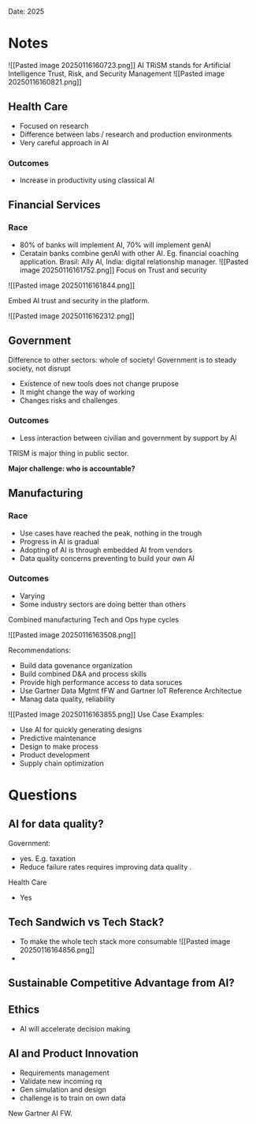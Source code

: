 Date: 2025

# Notes
![[Pasted image 20250116160723.png]]
AI TRiSM stands for Artificial Intelligence Trust, Risk, and Security Management
![[Pasted image 20250116160821.png]]

## Health Care
- Focused on research
- Difference between labs / research and production environments
- Very careful approach in AI
### Outcomes
- Increase in productivity using classical AI


## Financial Services
### Race
- 80% of banks will implement AI, 70% will implement genAI
- Ceratain banks combine genAI with other AI. Eg. financial coaching application. Brasil: Ally AI, India: digital relationship manager. 
![[Pasted image 20250116161752.png]]
Focus on Trust and security 


![[Pasted image 20250116161844.png]]

Embed AI trust and security in the platform.


![[Pasted image 20250116162312.png]]

## Government
Difference to other sectors: whole of society!
Government is to steady society, not disrupt

- Existence of new tools does not change prupose
- It might change the way of working 
- Changes risks and challenges
### Outcomes
- Less interaction between civilian and government by support by AI

TRISM is major thing in public sector.

**Major challenge: who is accountable?**

## Manufacturing
### Race
- Use cases have reached the peak, nothing in the trough
- Progress in AI is gradual
- Adopting of AI is through embedded AI from vendors
- Data quality concerns preventing to build your own AI
### Outcomes
- Varying
- Some industry sectors are doing better than others

Combined manufacturing Tech and Ops hype cycles

![[Pasted image 20250116163508.png]]

Recommendations:
- Build data govenance organization
- Build combined D&A and process skills
- Provide high performance access to data soruces
- Use Gartner Data Mgtmt fFW and Gartner IoT Reference Architectue
- Manag data quality, reliability

![[Pasted image 20250116163855.png]]
Use Case Examples:
- Use AI for quickly generating designs
- Predictive maintenance
- Design to make process
- Product development
- Supply chain optimization


# Questions
## AI for data quality?
Government: 
- yes. E.g. taxation
- Reduce failure rates requires improving data quality .

Health Care
- Yes

## Tech Sandwich vs Tech Stack?
- To make the whole tech stack more consumable
![[Pasted image 20250116164856.png]]
- 
## Sustainable Competitive Advantage from AI?

## Ethics
- AI will accelerate decision making

## AI and Product Innovation 
- Requirements management
- Validate new incoming rq
- Gen simulation and design
- challenge is to train on own data




New Gartner AI FW.

